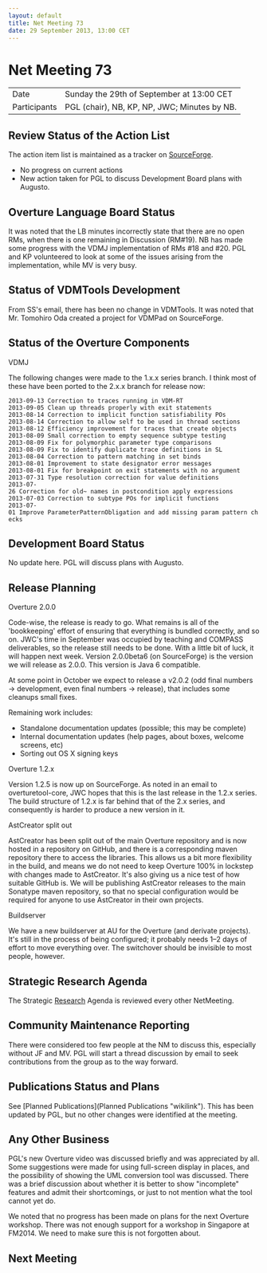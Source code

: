 ```yaml
---
layout: default
title: Net Meeting 73
date: 29 September 2013, 13:00 CET
---
```


<script src="http://code.jquery.com/jquery-1.11.1.min.js">
</script>
<script src="/javascripts/edit.js"></script>
<script>setEditButonNm();</script>

# Net Meeting 73

|||
|---|---|
| Date | Sunday the 29th of September at 13:00 CET |
| Participants | PGL (chair), NB, KP, NP, JWC; Minutes by NB. |

Review Status of the Action List
--------------------------------

The action item list is maintained as a tracker on
[SourceForge](https://sourceforge.net/p/overture/netmeeting-actions/).

-   No progress on current actions
-   New action taken for PGL to discuss Development Board plans with
    Augusto.

Overture Language Board Status
------------------------------

It was noted that the LB minutes incorrectly state that there are no
open RMs, when there is one remaining in Discussion (RM\#19). NB has
made some progress with the VDMJ implementation of RMs \#18 and \#20.
PGL and KP volunteered to look at some of the issues arising from the
implementation, while MV is very busy.

Status of VDMTools Development
------------------------------

From SS's email, there has been no change in VDMTools. It was noted that
Mr. Tomohiro Oda created a project for VDMPad on SourceForge.

Status of the Overture Components
---------------------------------

VDMJ

The following changes were made to the 1.x.x series branch. I think most
of these have been ported to the 2.x.x branch for release now:

`2013-09-13 Correction to traces running in VDM-RT`\
`2013-09-05 Clean up threads properly with exit statements`\
`2013-08-14 Correction to implicit function satisfiability POs`\
`2013-08-14 Correction to allow self to be used in thread sections `\
`2013-08-12 Efficiency improvement for traces that create objects`\
`2013-08-09 Small correction to empty sequence subtype testing`\
`2013-08-09 Fix for polymorphic parameter type comparisons`\
`2013-08-09 Fix to identify duplicate trace definitions in SL`\
`2013-08-04 Correction to pattern matching in set binds`\
`2013-08-01 Improvement to state designator error messages`\
`2013-08-01 Fix for breakpoint on exit statements with no argument`\
`2013-07-31 Type resolution correction for value definitions`\
`2013-07-26 Correction for old~ names in postcondition apply expressions`\
`2013-07-03 Correction to subtype POs for implicit functions`\
`2013-07-01 Improve ParameterPatternObligation and add missing param pattern checks`

Development Board Status
------------------------

No update here. PGL will discuss plans with Augusto.

Release Planning
----------------

Overture 2.0.0

Code-wise, the release is ready to go. What remains is all of the
'bookkeeping' effort of ensuring that everything is bundled correctly,
and so on. JWC's time in September was occupied by teaching and COMPASS
deliverables, so the release still needs to be done. With a little bit
of luck, it will happen next week. Version 2.0.0beta6 (on SourceForge)
is the version we will release as 2.0.0. This version is Java 6
compatible.

At some point in October we expect to release a v2.0.2 (odd final
numbers → development, even final numbers → release), that includes some
cleanups small fixes.

Remaining work includes:

-   Standalone documentation updates (possible; this may be complete)
-   Internal documentation updates (help pages, about boxes, welcome
    screens, etc)
-   Sorting out OS X signing keys

Overture 1.2.x

Version 1.2.5 is now up on SourceForge. As noted in an email to
overturetool-core, JWC hopes that this is the last release in the 1.2.x
series. The build structure of 1.2.x is far behind that of the 2.x
series, and consequently is harder to produce a new version in it.

AstCreator split out

AstCreator has been split out of the main Overture repository and is now
hosted in a repository on GitHub, and there is a corresponding maven
repository there to access the libraries. This allows us a bit more
flexibility in the build, and means we do not need to keep Overture 100%
in lockstep with changes made to AstCreator. It's also giving us a nice
test of how suitable GitHub is. We will be publishing AstCreator
releases to the main Sonatype maven repository, so that no special
configuration would be required for anyone to use AstCreator in their
own projects.

Buildserver

We have a new buildserver at AU for the Overture (and derivate
projects). It's still in the process of being configured; it probably
needs 1–2 days of effort to move everything over. The switchover should
be invisible to most people, however.

Strategic Research Agenda
-------------------------

The Strategic [Research](Research "wikilink") Agenda is reviewed every
other NetMeeting.

Community Maintenance Reporting
-------------------------------

There were considered too few people at the NM to discuss this,
especially without JF and MV. PGL will start a thread discussion by
email to seek contributions from the group as to the way forward.

Publications Status and Plans
-----------------------------

See [Planned Publications](Planned Publications "wikilink"). This has
been updated by PGL, but no other changes were identified at the
meeting.

Any Other Business
------------------

PGL's new Overture video was discussed briefly and was appreciated by
all. Some suggestions were made for using full-screen display in places,
and the possibility of showing the UML conversion tool was discussed.
There was a brief discussion about whether it is better to show
"incomplete" features and admit their shortcomings, or just to not
mention what the tool cannot yet do.

We noted that no progress has been made on plans for the next Overture
workshop. There was not enough support for a workshop in Singapore at
FM2014. We need to make sure this is not forgotten about.

Next Meeting
------------

   <div id="edit_page_div"></div>
